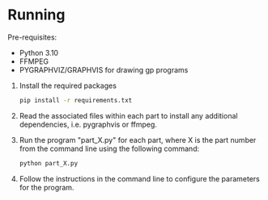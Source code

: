 # Running

Pre-requisites:

- Python 3.10
- FFMPEG
- PYGRAPHVIZ/GRAPHVIS for drawing gp programs

1. Install the required packages

   ```bash
   pip install -r requirements.txt
   ```
2. Read the associated files within each part to install any additional dependencies, i.e. pygraphvis or ffmpeg.
3. Run the program "part_X.py" for each part, where X is the part number from the command line using the following
   command:

   ```bash
   python part_X.py
   ```
4. Follow the instructions in the command line to configure the parameters for the program.

